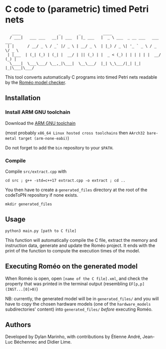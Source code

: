 # C code to (parametric) timed Petri nets

```
   ____                 _        _          ____
  / ___|   ___ ___   __| | ___  | |_ ___   |  _ \ ___  _ __ ___   ___  ___
 | |      / __/ _ \ / _` |/ _ \ | __/ _ \  | |_) / _ \| '_ ` _ \ / _ \/ _ \
 | |___  | (_| (_) | (_| |  __/ | || (_) | |  _ < (_) | | | | | |  __/ (_) |
  \____|  \___\___/ \__,_|\___|  \__\___/  |_| \_\___/|_| |_| |_|\___|\___/
```

This tool converts automatically C programs into timed Petri nets readable by the [Roméo model checker](https://romeo.ls2n.fr/).

## Installation

### Install ARM GNU toolchain
Download the [ARM GNU toolchain](https://developer.arm.com/downloads/-/arm-gnu-toolchain-downloads)

(most probably `x86_64 Linux hosted cross toolchains` then `AArch32 bare-metal target (arm-none-eabi)`)

Do not forget to add the `bin` repository to your `$PATH`.

### Compile
Compile `src/extract.cpp` with
```
cd src ; g++ -std=c++17 extract.cpp -o extract ; cd ..
```

You then have to create a `generated_files` directory at the root of the codeToPN repository if none exists.
```
mkdir generated_files
```

## Usage
```
python3 main.py [path to C file]
```

This function will automatically compile the C file, extract the memory and instruction data, generate and update the Roméo project.
It ends with the print of the function to compute the execution times of the model.

## Executing Roméo on the generated model
When Roméo is open, open `[name of the C file].xml`, and check the property that was printed in the terminal output (resembling `EF[p,p](INST...[0]>0)`)

NB: currently, the generated model will be in `generated_files/` and you will have to copy the chosen hardware models (one of the `hardware_models` subdirectories' content) into `generated_files/` *before* executing Roméo.

## Authors
Developed by Dylan Marinho, with contributions by Étienne André, Jean-Luc Béchennec and Didier Lime.

